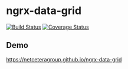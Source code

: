 # ngrx-data-grid

[![Build Status](https://travis-ci.org/netceteragroup/ngrx-data-grid.svg?branch=develop)](https://travis-ci.org/netceteragroup/ngrx-data-grid)
[![Coverage Status](https://coveralls.io/repos/github/netceteragroup/ngrx-data-grid/badge.svg)](https://coveralls.io/github/netceteragroup/ngrx-data-grid?branch=develop)

## Demo
https://netceteragroup.github.io/ngrx-data-grid
